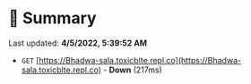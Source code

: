 # 📖 Summary
Last updated: **4/5/2022, 5:39:52 AM**

- `GET` [https://Bhadwa-sala.toxicblte.repl.co](https://Bhadwa-sala.toxicblte.repl.co) - **Down** (217ms)
